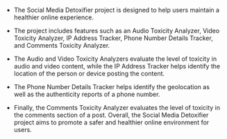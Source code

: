 * The Social Media Detoxifier project is designed to help users maintain a healthier online experience. 

* The project includes features such as an Audio Toxicity Analyzer, Video Toxicity Analyzer, IP Address Tracker, Phone Number Details Tracker, and Comments Toxicity Analyzer. 

* The Audio and Video Toxicity Analyzers evaluate the level of toxicity in audio and video content, while the IP Address Tracker helps identify the location of the person or device posting the content.

* The Phone Number Details Tracker helps identify the geolocation as well as the authenticity reports of a phone number.

* Finally, the Comments Toxicity Analyzer evaluates the level of toxicity in the comments section of a post. Overall, the Social Media Detoxifier project aims to promote a safer and healthier online environment for users.
